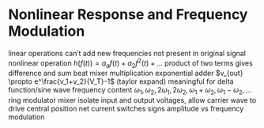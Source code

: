 # Nonlinear Response and Frequency Modulation
linear operations can’t add new frequencies not present in original signal
nonlinear operation
	$h(f(t))=a_af(t)+a_2f^2(t) + \ldots$
product of two terms gives difference and sum
beat mixer
	multiplication
	exponential adder
		$v_{out} \propto e^\frac{v_1+v_2}{V_T}-1$ (taylor expand)
	meaningful for delta function/sine wave
frequency content
	$\omega_1, \omega_2, 2\omega_1, 2\omega_2, \omega_1 + \omega_2, \omega_1 - \omega_2, \ldots$
ring modulator mixer
	isolate input and output voltages, allow carrier wave to drive central position
	net current switches signs
amplitude vs frequency modulation